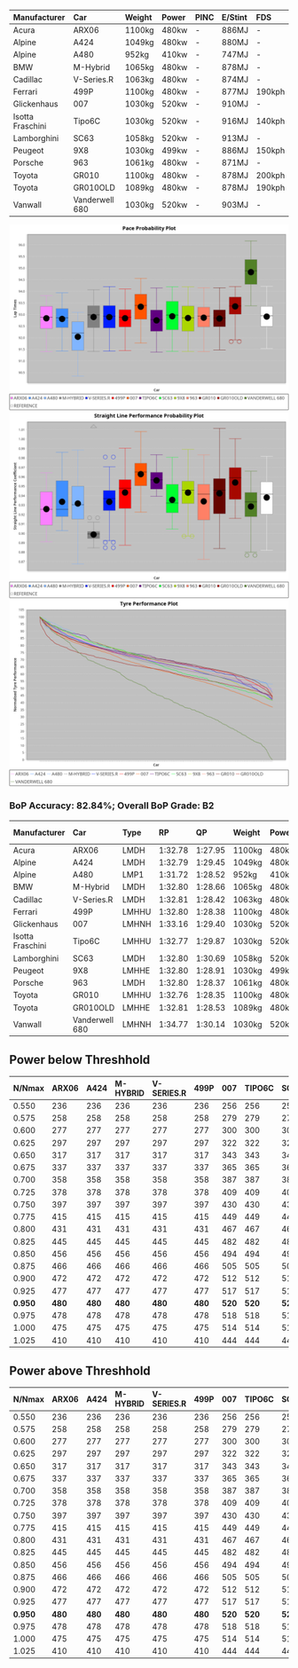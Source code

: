 | Manufacturer     | Car            | Weight | Power | PINC    | E/Stint | FDS     |
|:-|:-|:-|:-|:-|:-|:-|
| Acura            | ARX06          | 1100kg | 480kw |    -    | 886MJ   |    -    |
| Alpine           | A424           | 1049kg | 480kw |    -    | 880MJ   |    -    |
| Alpine           | A480           | 952kg  | 410kw |    -    | 747MJ   |    -    |
| BMW              | M-Hybrid       | 1065kg | 480kw |    -    | 878MJ   |    -    |
| Cadillac         | V-Series.R     | 1063kg | 480kw |    -    | 874MJ   |    -    |
| Ferrari          | 499P           | 1100kg | 480kw |    -    | 877MJ   | 190kph  |
| Glickenhaus      | 007            | 1030kg | 520kw |    -    | 910MJ   |    -    |
| Isotta Fraschini | Tipo6C         | 1030kg | 520kw |    -    | 916MJ   | 140kph  |
| Lamborghini      | SC63           | 1058kg | 520kw |    -    | 913MJ   |    -    |
| Peugeot          | 9X8            | 1030kg | 499kw |    -    | 886MJ   | 150kph  |
| Porsche          | 963            | 1061kg | 480kw |    -    | 871MJ   |    -    |
| Toyota           | GR010          | 1100kg | 480kw |    -    | 878MJ   | 200kph  |
| Toyota           | GR010OLD       | 1089kg | 480kw |    -    | 878MJ   | 190kph  |
| Vanwall          | Vanderwell 680 | 1030kg | 520kw |    -    | 903MJ   |    -    |

![PACECHART](./IMG/AUTO.png)
![STRAIGHTLINEPERFORMANCECHART](./IMG/AUTO_sp.png)
![TYREPERFORMANCECHART](./IMG/AUTO_tw.png)

### BoP Accuracy: 82.84%; Overall BoP Grade: B2
| Manufacturer     | Car            | Type  | RP      | QP      | Weight | Power¹ | Threshhold | PINC    | Power² | E/Stint | AVG Vmax  | FDS     | RDLC | L/Stint | BOP-Grade | Model Accuracy | Model Points | Match%  |
|:-|:-|:-|:-|:-|:-|:-|:-|:-|:-|:-|:-|:-|:-|:-|:-|:-|:-|:-|
| Acura            | ARX06          | LMDH  | 1:32.78 | 1:27.95 | 1100kg | 480kw  | 0.0kph     |    -    | 480kw  |  886MJ  | 317.23kph |    -    | 0.97 | 40      | -B1       | 100.00%        | 995          | 86.65%  |
| Alpine           | A424           | LMDH  | 1:32.79 | 1:29.45 | 1049kg | 480kw  | 0.0kph     |    -    | 480kw  |  880MJ  | 320.46kph |    -    | 1.01 | 40      | +C2       | 100.00%        | 642          | 72.84%  |
| Alpine           | A480           | LMP1  | 1:31.72 | 1:28.52 |  952kg | 410kw  | 0.0kph     |    -    | 410kw  |  747MJ  | 319.06kph |    -    | 0.97 | 37      | -E2       | 60.26%         | 849          | 50.42%  |
| BMW              | M-Hybrid       | LMDH  | 1:32.80 | 1:28.66 | 1065kg | 480kw  | 0.0kph     |    -    | 480kw  |  878MJ  | 315.01kph |    -    | 1.00 | 40      | -A2       | 100.00%        | 1714         | 94.01%  |
| Cadillac         | V-Series.R     | LMDH  | 1:32.81 | 1:28.42 | 1063kg | 480kw  | 0.0kph     |    -    | 480kw  |  874MJ  | 319.42kph |    -    | 1.00 | 40      | ~A1       | 98.95%         | 2271         | 98.18%  |
| Ferrari          | 499P           | LMHHU | 1:32.80 | 1:28.38 | 1100kg | 480kw  | 0.0kph     |    -    | 480kw  |  877MJ  | 320.23kph | 190kph  | 1.00 | 40      | -A2       | 99.93%         | 2718         | 94.65%  |
| Glickenhaus      | 007            | LMHNH | 1:33.16 | 1:29.40 | 1030kg | 520kw  | 0.0kph     |    -    | 520kw  |  910MJ  | 329.50kph |    -    | 0.96 | 41      | ~A1       | 96.34%         | 1634         | 96.66%  |
| Isotta Fraschini | Tipo6C         | LMHHU | 1:32.77 | 1:29.87 | 1030kg | 520kw  | 0.0kph     |    -    | 520kw  |  916MJ  | 328.33kph | 140kph  | 1.08 | 41      | +C1       | 92.36%         | 133          | 76.70%  |
| Lamborghini      | SC63           | LMDH  | 1:32.80 | 1:30.69 | 1058kg | 520kw  | 0.0kph     |    -    | 520kw  |  913MJ  | 323.68kph |    -    | 1.03 | 41      | ~A1       | 96.54%         | 418          | 98.97%  |
| Peugeot          | 9X8            | LMHHE | 1:32.80 | 1:28.91 | 1030kg | 499kw  | 0.0kph     |    -    | 499kw  |  886MJ  | 323.57kph | 150kph  | 1.03 | 40      | ~A1       | 88.68%         | 2617         | 100.00% |
| Porsche          | 963            | LMDH  | 1:32.80 | 1:28.37 | 1061kg | 480kw  | 0.0kph     |    -    | 480kw  |  871MJ  | 320.07kph |    -    | 1.00 | 40      | ~A1       | 99.98%         | 6168         | 96.20%  |
| Toyota           | GR010          | LMHHU | 1:32.76 | 1:28.35 | 1100kg | 480kw  | 0.0kph     |    -    | 480kw  |  878MJ  | 320.08kph | 200kph  | 1.00 | 40      | ~A1       | 98.53%         | 3557         | 95.86%  |
| Toyota           | GR010OLD       | LMHHE | 1:32.81 | 1:28.53 | 1089kg | 480kw  | 0.0kph     |    -    | 480kw  |  878MJ  | 322.43kph | 190kph  | 1.00 | 40      | ~A1       | 92.01%         | 1427         | 100.00% |
| Vanwall          | Vanderwell 680 | LMHNH | 1:34.77 | 1:30.14 | 1030kg | 520kw  | 0.0kph     |    -    | 520kw  |  903MJ  | 322.75kph |    -    | 1.01 | 41      | +Ω2       | 94.62%         | 633          | -1.39%  |

## Power below Threshhold
| N/Nmax    | ARX06   | A424    | M-HYBRID | V-SERIES.R | 499P    | 007     | TIPO6C  | SC63    | 9X8     | 963     | GR010   | GR010OLD | VANDERWELL 680 | ​     | RPM      | A480    |
|:-|:-|:-|:-|:-|:-|:-|:-|:-|:-|:-|:-|:-|:-|:-|:-|:-|
|  0.550    |  236    |  236    |  236     |  236       |  236    |  256    |  256    |  256    |  246    |  236    |  236    |  236     |  256           |  ​    |   --     |   -     |
|  0.575    |  258    |  258    |  258     |  258       |  258    |  279    |  279    |  279    |  268    |  258    |  258    |  258     |  279           |  ​    |   --     |   -     |
|  0.600    |  277    |  277    |  277     |  277       |  277    |  300    |  300    |  300    |  288    |  277    |  277    |  277     |  300           |  ​    |   --     |   -     |
|  0.625    |  297    |  297    |  297     |  297       |  297    |  322    |  322    |  322    |  308    |  297    |  297    |  297     |  322           |  ​    |   --     |   -     |
|  0.650    |  317    |  317    |  317     |  317       |  317    |  343    |  343    |  343    |  329    |  317    |  317    |  317     |  343           |  ​    |   --     |   -     |
|  0.675    |  337    |  337    |  337     |  337       |  337    |  365    |  365    |  365    |  350    |  337    |  337    |  337     |  365           |  ​    |   --     |   -     |
|  0.700    |  358    |  358    |  358     |  358       |  358    |  387    |  387    |  387    |  371    |  358    |  358    |  358     |  387           |  ​    |   --     |   -     |
|  0.725    |  378    |  378    |  378     |  378       |  378    |  409    |  409    |  409    |  392    |  378    |  378    |  378     |  409           |  ​    |   --     |   -     |
|  0.750    |  397    |  397    |  397     |  397       |  397    |  430    |  430    |  430    |  412    |  397    |  397    |  397     |  430           |  ​    |   --     |   -     |
|  0.775    |  415    |  415    |  415     |  415       |  415    |  449    |  449    |  449    |  431    |  415    |  415    |  415     |  449           |  ​    |  5000    |  241    |
|  0.800    |  431    |  431    |  431     |  431       |  431    |  467    |  467    |  467    |  448    |  431    |  431    |  431     |  467           |  ​    |  5500    |  284    |
|  0.825    |  445    |  445    |  445     |  445       |  445    |  482    |  482    |  482    |  463    |  445    |  445    |  445     |  482           |  ​    |  6000    |  318    |
|  0.850    |  456    |  456    |  456     |  456       |  456    |  494    |  494    |  494    |  474    |  456    |  456    |  456     |  494           |  ​    |  6500    |  359    |
|  0.875    |  466    |  466    |  466     |  466       |  466    |  505    |  505    |  505    |  484    |  466    |  466    |  466     |  505           |  ​    |  7000    |  401    |
|  0.900    |  472    |  472    |  472     |  472       |  472    |  512    |  512    |  512    |  491    |  472    |  472    |  472     |  512           |  ​    |  7500    |  411    |
|  0.925    |  477    |  477    |  477     |  477       |  477    |  517    |  517    |  517    |  496    |  477    |  477    |  477     |  517           |  ​    |  8000    |  407    |
| **0.950** | **480** | **480** | **480**  | **480**    | **480** | **520** | **520** | **520** | **499** | **480** | **480** | **480**  | **520**        | **​** | **8500** | **410** |
|  0.975    |  478    |  478    |  478     |  478       |  478    |  518    |  518    |  518    |  497    |  478    |  478    |  478     |  518           |  ​    |  9000    |  205    |
|  1.000    |  475    |  475    |  475     |  475       |  475    |  514    |  514    |  514    |  494    |  475    |  475    |  475     |  514           |  ​    |   --     |   -     |
|  1.025    |  410    |  410    |  410     |  410       |  410    |  444    |  444    |  444    |  426    |  410    |  410    |  410     |  444           |  ​    |   --     |   -     |

## Power above Threshhold
| N/Nmax    | ARX06   | A424    | M-HYBRID | V-SERIES.R | 499P    | 007     | TIPO6C  | SC63    | 9X8     | 963     | GR010   | GR010OLD | VANDERWELL 680 | ​     | RPM      | A480    |
|:-|:-|:-|:-|:-|:-|:-|:-|:-|:-|:-|:-|:-|:-|:-|:-|:-|
|  0.550    |  236    |  236    |  236     |  236       |  236    |  256    |  256    |  256    |  246    |  236    |  236    |  236     |  256           |  ​    |   --     |   -     |
|  0.575    |  258    |  258    |  258     |  258       |  258    |  279    |  279    |  279    |  268    |  258    |  258    |  258     |  279           |  ​    |   --     |   -     |
|  0.600    |  277    |  277    |  277     |  277       |  277    |  300    |  300    |  300    |  288    |  277    |  277    |  277     |  300           |  ​    |   --     |   -     |
|  0.625    |  297    |  297    |  297     |  297       |  297    |  322    |  322    |  322    |  308    |  297    |  297    |  297     |  322           |  ​    |   --     |   -     |
|  0.650    |  317    |  317    |  317     |  317       |  317    |  343    |  343    |  343    |  329    |  317    |  317    |  317     |  343           |  ​    |   --     |   -     |
|  0.675    |  337    |  337    |  337     |  337       |  337    |  365    |  365    |  365    |  350    |  337    |  337    |  337     |  365           |  ​    |   --     |   -     |
|  0.700    |  358    |  358    |  358     |  358       |  358    |  387    |  387    |  387    |  371    |  358    |  358    |  358     |  387           |  ​    |   --     |   -     |
|  0.725    |  378    |  378    |  378     |  378       |  378    |  409    |  409    |  409    |  392    |  378    |  378    |  378     |  409           |  ​    |   --     |   -     |
|  0.750    |  397    |  397    |  397     |  397       |  397    |  430    |  430    |  430    |  412    |  397    |  397    |  397     |  430           |  ​    |   --     |   -     |
|  0.775    |  415    |  415    |  415     |  415       |  415    |  449    |  449    |  449    |  431    |  415    |  415    |  415     |  449           |  ​    |  5000    |  241    |
|  0.800    |  431    |  431    |  431     |  431       |  431    |  467    |  467    |  467    |  448    |  431    |  431    |  431     |  467           |  ​    |  5500    |  284    |
|  0.825    |  445    |  445    |  445     |  445       |  445    |  482    |  482    |  482    |  463    |  445    |  445    |  445     |  482           |  ​    |  6000    |  318    |
|  0.850    |  456    |  456    |  456     |  456       |  456    |  494    |  494    |  494    |  474    |  456    |  456    |  456     |  494           |  ​    |  6500    |  359    |
|  0.875    |  466    |  466    |  466     |  466       |  466    |  505    |  505    |  505    |  484    |  466    |  466    |  466     |  505           |  ​    |  7000    |  401    |
|  0.900    |  472    |  472    |  472     |  472       |  472    |  512    |  512    |  512    |  491    |  472    |  472    |  472     |  512           |  ​    |  7500    |  411    |
|  0.925    |  477    |  477    |  477     |  477       |  477    |  517    |  517    |  517    |  496    |  477    |  477    |  477     |  517           |  ​    |  8000    |  407    |
| **0.950** | **480** | **480** | **480**  | **480**    | **480** | **520** | **520** | **520** | **499** | **480** | **480** | **480**  | **520**        | **​** | **8500** | **410** |
|  0.975    |  478    |  478    |  478     |  478       |  478    |  518    |  518    |  518    |  497    |  478    |  478    |  478     |  518           |  ​    |  9000    |  205    |
|  1.000    |  475    |  475    |  475     |  475       |  475    |  514    |  514    |  514    |  494    |  475    |  475    |  475     |  514           |  ​    |   --     |   -     |
|  1.025    |  410    |  410    |  410     |  410       |  410    |  444    |  444    |  444    |  426    |  410    |  410    |  410     |  444           |  ​    |   --     |   -     |
